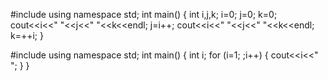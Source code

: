 #include<iostream>
using namespace std;
int main()
{
int i,j,k;
i=0;
j=0;
k=0;
cout<<i<<" "<<j<<" "<<k<<endl;
j=i++;
cout<<i<<" "<<j<<" "<<k<<endl;
k=++i;
}


#include<iostream>
using namespace std;
int main()
{
int i;
for (i=1;  ;i++)
{
cout<<i<<" ";
}
}

 
